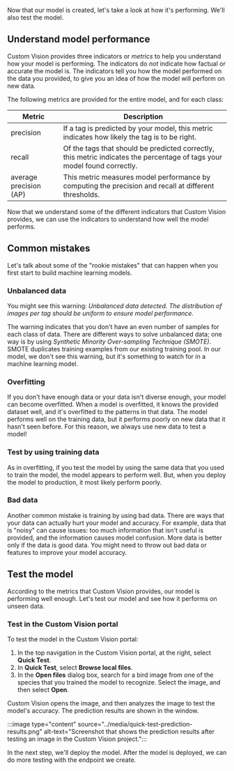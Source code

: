 Now that our model is created, let's take a look at how it's performing. We'll also test the model.

## Understand model performance

Custom Vision provides three indicators or *metrics*  to help you understand how your model is performing. The indicators do *not* indicate how factual or accurate the model is. The indicators tell you how the model performed on the data you provided, to give you an idea of how the model will perform on new data.

The following metrics are provided for the entire model, and for each class:

| Metric | Description |
| ---- | ---- |
| precision | If a tag is predicted by your model, this metric indicates how likely the tag is to be right. |
| recall | Of the tags that should be predicted correctly, this metric indicates the percentage of tags your model found correctly. |
| average precision (AP) | This metric measures model performance by computing the precision and recall at different thresholds. |

Now that we understand some of the different indicators that Custom Vision provides, we can use the indicators to understand how well the model performs. 

## Common mistakes

Let's talk about some of the "rookie mistakes" that can happen when you first start to build machine learning models.

### Unbalanced data

You might see this warning: *Unbalanced data detected. The distribution of images per tag should be uniform to ensure model performance.*

The warning indicates that you don't have an even number of samples for each class of data. There are different ways to solve unbalanced data; one way is by using *Synthetic Minority Over-sampling Technique (SMOTE)*. SMOTE duplicates training examples from our existing training pool. In our model, we don't see this warning, but it's something to watch for in a  machine learning model.

### Overfitting

If you don't have enough data or your data isn't diverse enough, your model can become overfitted. When a model is overfitted, it knows the provided dataset well, and it's overfitted to the patterns in that data. The model performs well on the training data, but it performs poorly on new data that it hasn't seen before. For this reason, we always use new data to test a model!

### Test by using training data

As in overfitting, if you test the model by using the same data that you used to train the model, the model appears to perform well. But, when you deploy the model to production, it most likely perform poorly.

### Bad data

Another common mistake is training by using bad data. There are ways that your data can actually hurt your model and accuracy. For example, data that is "noisy" can cause issues: too much information that isn't useful is provided, and the information causes model confusion. More data is better only if the data is good data. You might need to throw out bad data or features to improve your model accuracy.

## Test the model

According to the metrics that Custom Vision provides, our model is performing well enough. Let's test our model and see how it performs on unseen data.

### Test in the Custom Vision portal

To test the model in the Custom Vision portal:

1. In the top navigation in the Custom Vision portal, at the right, select **Quick Test**.
1. In **Quick Test**, select **Browse local files**.
1. In the **Open files** dialog box, search for a bird image from one of the species that you trained the model to recognize. Select the image, and then select **Open**.

Custom Vision opens the image, and then analyzes the image to test the model's accuracy. The prediction results are shown in the window.

:::image type="content" source="../media/quick-test-prediction-results.png" alt-text="Screenshot that shows the prediction results after testing an image in the Custom Vision project.":::

In the next step, we'll deploy the model. After the model is deployed, we can do more testing with the endpoint we create.
